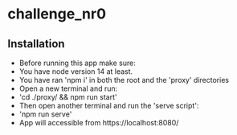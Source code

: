 # challenge_nr0
## Installation

* Before running this app make sure:
* You have node version 14 at least.
* You have ran 'npm i' in both the root and the 'proxy' directories
* Open a new terminal and run:
* 'cd ./proxy/ && npm run start'
* Then open another terminal and run the 'serve script':
* 'npm run serve'
* App will accessible from https://localhost:8080/